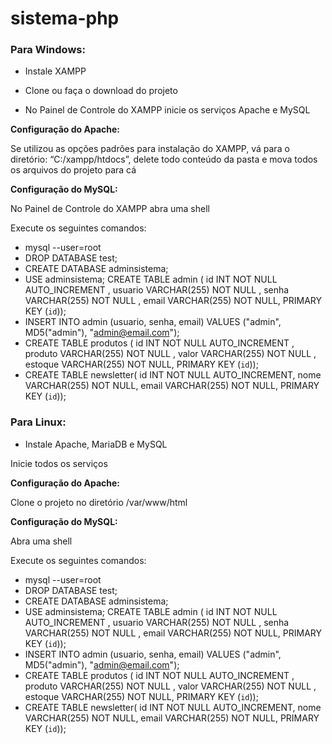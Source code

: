 # sistema-php

### Para Windows: 

* Instale XAMPP

* Clone ou faça o download do projeto

* No Painel de Controle do XAMPP inicie os serviços Apache e MySQL

__Configuração do Apache:__

Se utilizou as opções padrões para instalação do XAMPP, vá para o diretório: “C:/xampp/htdocs”, delete todo conteúdo da pasta e mova todos os arquivos do projeto para cá

__Configuração do MySQL:__

No Painel de Controle do XAMPP abra uma shell

Execute os seguintes comandos:

- mysql --user=root
- DROP DATABASE test;
- CREATE DATABASE adminsistema;
- USE adminsistema;
    CREATE TABLE admin ( 
    id INT NOT NULL AUTO_INCREMENT ,
    usuario VARCHAR(255) NOT NULL ,
    senha VARCHAR(255) NOT NULL ,
    email VARCHAR(255) NOT NULL,
    PRIMARY KEY (`id`));
- INSERT INTO admin (usuario, senha, email) VALUES ("admin", MD5("admin"), "admin@email.com");
- CREATE TABLE produtos (
    id INT NOT NULL AUTO_INCREMENT ,
    produto VARCHAR(255) NOT NULL ,
    valor VARCHAR(255) NOT NULL ,
    estoque VARCHAR(255) NOT NULL,
    PRIMARY KEY (`id`));
- CREATE TABLE newsletter(
	  id INT NOT NULL AUTO_INCREMENT,
	  nome VARCHAR(255) NOT NULL,
	  email VARCHAR(255) NOT NULL,
    PRIMARY KEY (`id`));

### Para Linux: 

* Instale Apache, MariaDB e MySQL

Inicie todos os serviços

__Configuração do Apache:__

Clone o projeto no diretório /var/www/html

__Configuração do MySQL:__

Abra uma shell

Execute os seguintes comandos:

- mysql --user=root
- DROP DATABASE test;
- CREATE DATABASE adminsistema;
- USE adminsistema;
    CREATE TABLE admin ( 
    id INT NOT NULL AUTO_INCREMENT ,
    usuario VARCHAR(255) NOT NULL ,
    senha VARCHAR(255) NOT NULL ,
    email VARCHAR(255) NOT NULL,
    PRIMARY KEY (`id`));
- INSERT INTO admin (usuario, senha, email) VALUES ("admin", MD5("admin"), "admin@email.com");
- CREATE TABLE produtos (
    id INT NOT NULL AUTO_INCREMENT ,
    produto VARCHAR(255) NOT NULL ,
    valor VARCHAR(255) NOT NULL ,
    estoque VARCHAR(255) NOT NULL,
    PRIMARY KEY (`id`));
- CREATE TABLE newsletter(
	  id INT NOT NULL AUTO_INCREMENT,
	  nome VARCHAR(255) NOT NULL,
	  email VARCHAR(255) NOT NULL,
    PRIMARY KEY (`id`));
